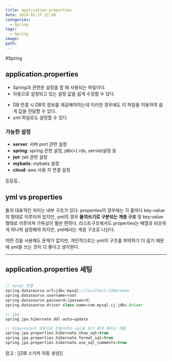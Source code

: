```yaml
---
title: application.properties
date: 2024-01-17 12:50
categories:
  - Spring
tags:
  - Spring
image: 
path:
---
```

#Spring 

## application.properties
+ Spring과 관련된 설정을 할 때 사용되는 파일이다.
+ 자동으로 설정되고 있는 설정 값을 쉽게 수정할 수 있다.
- DB 연결 시 DB의 정보를 제공해야하는데 이러한 경우에도 이 파일을 이용하여 쉽게 값을 전달할 수 있다.
- yml 파일로도 설정할 수 있다.

### 가능한 설정
+ **server**: 서버 port 관련 설정
+ **spring**: spring 관련 설정, jdbc나 rds, servlet설정 등
+ **jwt**: jwt 관련 설정
+ **mybatis**: mybatis 설정
+ **cloud**: aws 사용 지 연결 설정

등등등..


## yml vs properties
둘의 대표적인 차이는 내부 구조가 있다. properties의 경우에는 각 줄마다 key-value의 형태로 이루어져 있지만, yml의 경우 **들여쓰기로 구분되는 계층 구조** 및 key:value 형태로 이루어져 가독성이 훨씬 편하다. 리스트구조에서도 properties는 배열과 비슷하게 하나씩 설정해야 하지만, yml에서는 계층 구조로 나뉜다.

어떤 것을 사용해도 문제가 없지만, 개인적으로는 yml이 구조를 파악하기 더 쉽기 때문에 yml을 쓰는 것이 더 좋다고 생각한다.

---

## application.properties 세팅

```groovy

// mysql 연결
spring.datasource.url=jdbc:mysql://localhost:3306/memo  
spring.datasource.username=root  
spring.datasource.password={password}  
spring.datasource.driver-class-name=com.mysql.cj.jdbc.Driver  

// jpa
spring.jpa.hibernate.ddl-auto=update  

// hibernate가 자동으로 만들어주는 sql을 보기 좋게 해주는 역할
spring.jpa.properties.hibernate.show_sql=true  
spring.jpa.properties.hibernate.format_sql=true  
spring.jpa.properties.hibernate.use_sql_comments=true
```

참고 : [[DB 스키마 자동 생성]]
